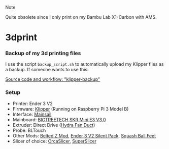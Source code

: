 > [!NOTE]  
> Quite obsolete since I only print on my Bambu Lab X1-Carbon with AMS.

# 3dprint
### Backup of my 3d printing files

I use the script `backup_script.sh` to automatically upload my Klipper files as a backup. If someone wants to use this:

[Source code and workflow: "klipper-backup"](https://github.com/Staubgeborener/klipper-backup)

### Setup
* Printer: Ender 3 V2
* Firmware: [Klipper](https://www.klipper3d.org/) (Running on Raspberry Pi 3 Model B)
* Interface: [Mainsail](https://docs.mainsail.xyz/)
* Mainboard: [BIGTREETECH SKR Mini E3 V3.0](https://bigtree-tech.com)
* Extruder: Direct Drive ([Hydra Fan Duct](https://www.thingiverse.com/thing:4062242))
* Probe: BLTouch
* Other Mods: [Belted Z Mod](https://kevinakasam.com/belt-driven-ender-3), [Ender 3 V2 Silent Pack](https://www.thingiverse.com/thing:4644985), [Squash Ball Feet](https://www.thingiverse.com/thing:3044013)
* Slicer of choice: [OrcaSlicer](https://github.com/SoftFever/OrcaSlicer), [SuperSlicer](https://github.com/supermerill/SuperSlicer) 